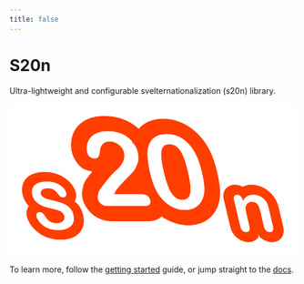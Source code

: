 ```yaml
---
title: false
---
```


# S20n

Ultra-lightweight and configurable svelternationalization (s20n) library.

![S20n Icon](static/s20n.svg "S20n Icon")

To learn more, follow the [getting started](/getting-started) guide, or jump straight to the [docs](/api/api).
